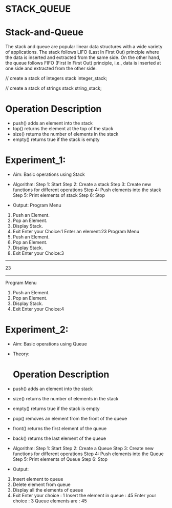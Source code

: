 # STACK_QUEUE
# Stack-and-Queue
The stack and queue are popular linear data structures with a wide variety of applications. 
The stack follows LIFO (Last In First Out) principle where the data is inserted and extracted from the same side. 
On the other hand, the queue follows FIFO (First In First Out) principle, i.e.,  data is inserted at one side and extracted from the other side.

// create a stack of integers
stack<int> integer_stack;

// create a stack of strings
stack<string> string_stack;

# Operation	                        Description
* push()	                adds an element into the stack
* top()	                  returns the element at the top of the stack
* size()	                returns the number of elements in the stack
* empty()	                returns true if the stack is empty


# Experiment_1:

* Aim: Basic operations using Stack
* Algorithm:
  Step 1: Start
  Step 2: Create a stack
  Step 3: Create new functions for different operations
  Step 4: Push elements into the stack
  Step 5: Print elements of stack
  Step 6: Stop

* Output:
Program Menu
1. Push an Element.
2. Pop an Element.
3. Display Stack.
4. Exit
Enter your Choice:1
Enter an element:23
Program Menu
1. Push an Element.
2. Pop an Element.
3. Display Stack.
4. Exit
Enter your Choice:3
******
23
*******
Program Menu
1. Push an Element.
2. Pop an Element.
3. Display Stack.
4. Exit
Enter your Choice:4

# Experiment_2:

* Aim: Basic operations using Queue
* Theory:
  # Operation	                        Description
* push()	                adds an element into the stack
* size()	                returns the number of elements in the stack
* empty()	                returns true if the stack is empty
* pop()	                  removes an element from the front of the queue
* front()	                returns the first element of the queue
* back()	                  returns the last element of the queue
  
* Algorithm:
  Step 1: Start
  Step 2: Create a Queue
  Step 3: Create new functions for different operations
  Step 4: Push elements into the Queue
  Step 5: Print elements of Queue
  Step 6: Stop

* Output:
1) Insert element to queue
2) Delete element from queue
3) Display all the elements of queue
4) Exit
Enter your choice : 
1
Insert the element in queue : 
45
Enter your choice : 
3
Queue elements are : 45 
